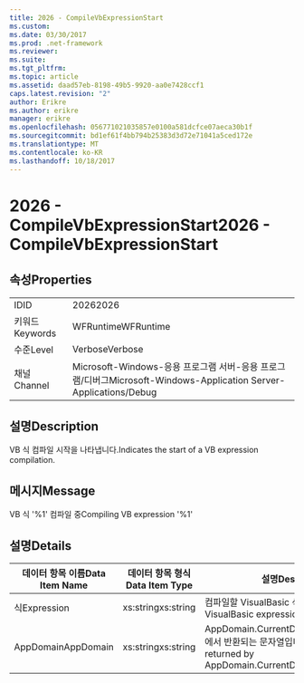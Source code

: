```yaml
---
title: 2026 - CompileVbExpressionStart
ms.custom: 
ms.date: 03/30/2017
ms.prod: .net-framework
ms.reviewer: 
ms.suite: 
ms.tgt_pltfrm: 
ms.topic: article
ms.assetid: daad57eb-8198-49b5-9920-aa0e7428ccf1
caps.latest.revision: "2"
author: Erikre
ms.author: erikre
manager: erikre
ms.openlocfilehash: 056771021035857e0100a581dcfce07aeca30b1f
ms.sourcegitcommit: bd1ef61f4bb794b25383d3d72e71041a5ced172e
ms.translationtype: MT
ms.contentlocale: ko-KR
ms.lasthandoff: 10/18/2017
---
```

# <a name="2026---compilevbexpressionstart"></a><span data-ttu-id="58a33-102">2026 - CompileVbExpressionStart</span><span class="sxs-lookup"><span data-stu-id="58a33-102">2026 - CompileVbExpressionStart</span></span>
## <a name="properties"></a><span data-ttu-id="58a33-103">속성</span><span class="sxs-lookup"><span data-stu-id="58a33-103">Properties</span></span>  
  
|||  
|-|-|  
|<span data-ttu-id="58a33-104">ID</span><span class="sxs-lookup"><span data-stu-id="58a33-104">ID</span></span>|<span data-ttu-id="58a33-105">2026</span><span class="sxs-lookup"><span data-stu-id="58a33-105">2026</span></span>|  
|<span data-ttu-id="58a33-106">키워드</span><span class="sxs-lookup"><span data-stu-id="58a33-106">Keywords</span></span>|<span data-ttu-id="58a33-107">WFRuntime</span><span class="sxs-lookup"><span data-stu-id="58a33-107">WFRuntime</span></span>|  
|<span data-ttu-id="58a33-108">수준</span><span class="sxs-lookup"><span data-stu-id="58a33-108">Level</span></span>|<span data-ttu-id="58a33-109">Verbose</span><span class="sxs-lookup"><span data-stu-id="58a33-109">Verbose</span></span>|  
|<span data-ttu-id="58a33-110">채널</span><span class="sxs-lookup"><span data-stu-id="58a33-110">Channel</span></span>|<span data-ttu-id="58a33-111">Microsoft-Windows-응용 프로그램 서버-응용 프로그램/디버그</span><span class="sxs-lookup"><span data-stu-id="58a33-111">Microsoft-Windows-Application Server-Applications/Debug</span></span>|  
  
## <a name="description"></a><span data-ttu-id="58a33-112">설명</span><span class="sxs-lookup"><span data-stu-id="58a33-112">Description</span></span>  
 <span data-ttu-id="58a33-113">VB 식 컴파일 시작을 나타냅니다.</span><span class="sxs-lookup"><span data-stu-id="58a33-113">Indicates the start of a VB expression compilation.</span></span>  
  
## <a name="message"></a><span data-ttu-id="58a33-114">메시지</span><span class="sxs-lookup"><span data-stu-id="58a33-114">Message</span></span>  
 <span data-ttu-id="58a33-115">VB 식 '%1' 컴파일 중</span><span class="sxs-lookup"><span data-stu-id="58a33-115">Compiling VB expression '%1'</span></span>  
  
## <a name="details"></a><span data-ttu-id="58a33-116">설명</span><span class="sxs-lookup"><span data-stu-id="58a33-116">Details</span></span>  
  
|<span data-ttu-id="58a33-117">데이터 항목 이름</span><span class="sxs-lookup"><span data-stu-id="58a33-117">Data Item Name</span></span>|<span data-ttu-id="58a33-118">데이터 항목 형식</span><span class="sxs-lookup"><span data-stu-id="58a33-118">Data Item Type</span></span>|<span data-ttu-id="58a33-119">설명</span><span class="sxs-lookup"><span data-stu-id="58a33-119">Description</span></span>|  
|--------------------|--------------------|-----------------|  
|<span data-ttu-id="58a33-120">식</span><span class="sxs-lookup"><span data-stu-id="58a33-120">Expression</span></span>|<span data-ttu-id="58a33-121">xs:string</span><span class="sxs-lookup"><span data-stu-id="58a33-121">xs:string</span></span>|<span data-ttu-id="58a33-122">컴파일할 VisualBasic 식입니다.</span><span class="sxs-lookup"><span data-stu-id="58a33-122">The VisualBasic expression to compile.</span></span>|  
|<span data-ttu-id="58a33-123">AppDomain</span><span class="sxs-lookup"><span data-stu-id="58a33-123">AppDomain</span></span>|<span data-ttu-id="58a33-124">xs:string</span><span class="sxs-lookup"><span data-stu-id="58a33-124">xs:string</span></span>|<span data-ttu-id="58a33-125">AppDomain.CurrentDomain.FriendlyName에서 반환되는 문자열입니다.</span><span class="sxs-lookup"><span data-stu-id="58a33-125">The string returned by AppDomain.CurrentDomain.FriendlyName.</span></span>|
